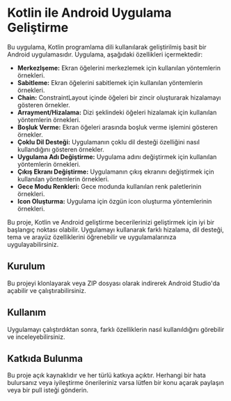 # Kotlin ile Android Uygulama Geliştirme

Bu uygulama, Kotlin programlama dili kullanılarak geliştirilmiş basit bir Android uygulamasıdır. Uygulama, aşağıdaki özellikleri içermektedir:

- **Merkezlşeme:** Ekran öğelerini merkezlemek için kullanılan yöntemlerin örnekleri.
- **Sabitleme:** Ekran öğelerini sabitlemek için kullanılan yöntemlerin örnekleri.
- **Chain:** ConstraintLayout içinde öğeleri bir zincir oluşturarak hizalamayı gösteren örnekler.
- **Arrayment/Hizalama:** Dizi şeklindeki öğeleri hizalamak için kullanılan yöntemlerin örnekleri.
- **Boşluk Verme:** Ekran öğeleri arasında boşluk verme işlemini gösteren örnekler.
- **Çoklu Dil Desteği:** Uygulamanın çoklu dil desteği özelliğini nasıl kullandığını gösteren örnekler.
- **Uygulama Adı Değiştirme:** Uygulama adını değiştirmek için kullanılan yöntemlerin örnekleri.
- **Çıkış Ekranı Değiştirme:** Uygulamanın çıkış ekranını değiştirmek için kullanılan yöntemlerin örnekleri.
- **Gece Modu Renkleri:** Gece modunda kullanılan renk paletlerinin örnekleri.
- **Icon Oluşturma:** Uygulama için özgün icon oluşturma yöntemlerinin örnekleri.

Bu proje, Kotlin ve Android geliştirme becerilerinizi geliştirmek için iyi bir başlangıç noktası olabilir. Uygulamayı kullanarak farklı hizalama, dil desteği, tema ve arayüz özelliklerini öğrenebilir ve uygulamalarınıza uygulayabilirsiniz.

## Kurulum

Bu projeyi klonlayarak veya ZIP dosyası olarak indirerek Android Studio'da açabilir ve çalıştırabilirsiniz.

## Kullanım

Uygulamayı çalıştırdıktan sonra, farklı özelliklerin nasıl kullanıldığını görebilir ve inceleyebilirsiniz.

## Katkıda Bulunma

Bu proje açık kaynaklıdır ve her türlü katkıya açıktır. Herhangi bir hata bulursanız veya iyileştirme önerileriniz varsa lütfen bir konu açarak paylaşın veya bir pull isteği gönderin.
